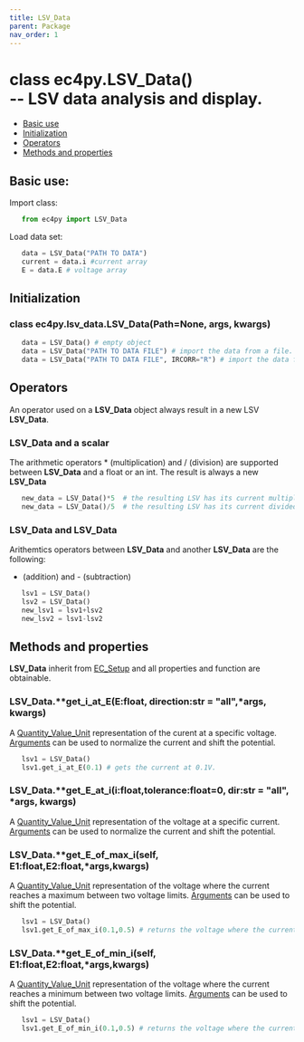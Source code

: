 ```yaml
---
title: LSV_Data
parent: Package
nav_order: 1
---
```



# class ec4py.LSV_Data()<br> -- LSV data analysis and display. 

- [Basic use](#basic-use)
- [Initialization](#initialization)
- [Operators](#operators)
- [Methods and properties](#methods-and-properties)

## Basic use:

Import class:
```python
   from ec4py import LSV_Data
```
Load data set:
```python
   data = LSV_Data("PATH TO DATA")
   current = data.i #current array
   E = data.E # voltage array
```
## Initialization

### class ec4py.lsv_data.LSV_Data(Path=None, args, kwargs)

```python
   data = LSV_Data() # empty object
   data = LSV_Data("PATH TO DATA FILE") # import the data from a file.
   data = LSV_Data("PATH TO DATA FILE", IRCORR="R") # import the data from a file and apply iR-correction.
```


## Operators

An operator used on a **LSV_Data** object always result in a new LSV **LSV_Data**.

### LSV_Data and a scalar

The arithmetic operators * (multiplication) and / (division) are supported between **LSV_Data** and a float or an int. The result is always a new **LSV_Data**
```python
   new_data = LSV_Data()*5  # the resulting LSV has its current multiplied by 5
   new_data = LSV_Data()/5  # the resulting LSV has its current divided by 5
```
### LSV_Data and LSV_Data

Arithemtics operators between **LSV_Data** and another **LSV_Data** are the following: 
+ (addition) and - (subtraction)
```python
   lsv1 = LSV_Data()
   lsv2 = LSV_Data()
   new_lsv1 = lsv1+lsv2
   new_lsv2 = lsv1-lsv2
```

## Methods and properties

**LSV_Data** inherit from [EC_Setup](ec4py_ec_setup.md) and all properties and function are obtainable.


### LSV_Data.**get_i_at_E(E:float, direction:str = "all",*args, **kwargs)**

A [Quantity_Value_Unit](ec4py_util.md) representation of the curent at a specific voltage. [Arguments](ec4py_args.md) can be used to normalize the current and shift the potential.
```python
   lsv1 = LSV_Data()
   lsv1.get_i_at_E(0.1) # gets the current at 0.1V.
```

### LSV_Data.**get_E_at_i(i:float,tolerance:float=0,  dir:str = "all", *args, **kwargs)**

A [Quantity_Value_Unit](ec4py_util.md) representation of the voltage at a specific current. [Arguments](ec4py_args.md) can be used to normalize the current and shift the potential.

### LSV_Data.**get_E_of_max_i(self, E1:float,E2:float,*args,**kwargs)**

A [Quantity_Value_Unit](ec4py_util.md) representation of the voltage where the current reaches a maximum between two voltage limits. [Arguments](ec4py_args.md#for-normalization-of-current) can be used to shift the potential.
```python
   lsv1 = LSV_Data()
   lsv1.get_E_of_max_i(0.1,0.5) # returns the voltage where the current reaches the max.
```

### LSV_Data.**get_E_of_min_i(self, E1:float,E2:float,*args,**kwargs)**

A [Quantity_Value_Unit](ec4py_util.md) representation of the voltage where the current reaches a minimum between two voltage limits. [Arguments](ec4py_args.md#for-normalization-of-current) can be used to shift the potential.
```python
   lsv1 = LSV_Data()
   lsv1.get_E_of_min_i(0.1,0.5) # returns the voltage where the current reaches the max.
```

